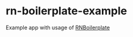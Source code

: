 # rn-boilerplate-example

Example app with usage of [RNBoilerplate](https://github.com/monkeedev/rn-boilerplate)
